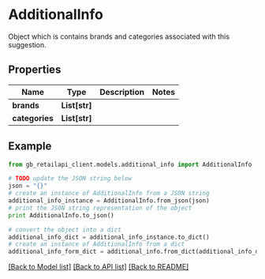 # AdditionalInfo

Object which is contains brands and categories associated with this suggestion.

## Properties
Name | Type | Description | Notes
------------ | ------------- | ------------- | -------------
**brands** | **List[str]** |  | 
**categories** | **List[str]** |  | 

## Example

```python
from gb_retailapi_client.models.additional_info import AdditionalInfo

# TODO update the JSON string below
json = "{}"
# create an instance of AdditionalInfo from a JSON string
additional_info_instance = AdditionalInfo.from_json(json)
# print the JSON string representation of the object
print AdditionalInfo.to_json()

# convert the object into a dict
additional_info_dict = additional_info_instance.to_dict()
# create an instance of AdditionalInfo from a dict
additional_info_form_dict = additional_info.from_dict(additional_info_dict)
```
[[Back to Model list]](../README.md#documentation-for-models) [[Back to API list]](../README.md#documentation-for-api-endpoints) [[Back to README]](../README.md)


